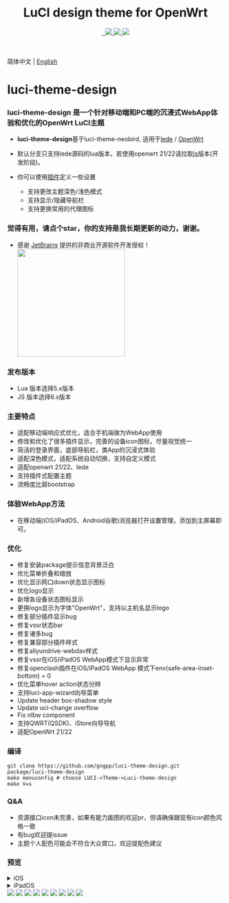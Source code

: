 <div align="center">
  <h1 align="center">
    LuCI design theme for OpenWrt
  </h1>
<a href="/LICENSE">
    <img src="https://img.shields.io/github/license/gngpp/luci-theme-design?style=flat&a=1" alt="">
  </a>
  <a href="https://github.com/gngpp/luci-theme-design/pulls">
    <img src="https://img.shields.io/badge/PRs-welcome-brightgreen.svg?style=flat" alt="">
  </a><a href="https://github.com/gngpp/luci-theme-design/issues/new">
    <img src="https://img.shields.io/badge/Issues-welcome-brightgreen.svg?style=flat">
  </a><a href="https://github.com/gngpp/luci-theme-design/releases">
    <img src="https://img.shields.io/github/release/gngpp/luci-theme-design.svg?style=flat">
  </a><a href="hhttps://github.com/gngpp/luci-theme-design/releases">
    <img src="https://img.shields.io/github/downloads/gngpp/luci-theme-design/total?style=flat&?">
  </a>
</div>
<br>

<br>简体中文 | [English](README_en.md)

# luci-theme-design

### luci-theme-design 是一个针对移动端和PC端的沉浸式WebApp体验和优化的OpenWrt LuCI主题
- **luci-theme-design**基于luci-theme-neobird, 适用于[lede](https://github.com/coolsnowwolf/lede) / [OpenWrt](https://github.com/openwrt/openwrt)
- 默认分支只支持lede源码的lua版本，若使用openwrt 21/22请拉取[js](https://github.com/gngpp/luci-theme-design/tree/js)版本(开发阶段)。

- 你可以使用[插件](https://github.com/gngpp/luci-app-design-config)定义一些设置
  - 支持更改主题深色/浅色模式
  - 支持显示/隐藏导航栏
  - 支持更换常用的代理图标

### 觉得有用，请点个star，你的支持是我长期更新的动力，谢谢。

- 感谢 [JetBrains](https://www.jetbrains.com/) 提供的非商业开源软件开发授权！
<a href="https://www.jetbrains.com/?from=gnet" target="_blank"><img src="https://raw.githubusercontent.com/panjf2000/illustrations/master/jetbrains/jetbrains-variant-4.png" width="250" align="middle"/></a>

### 发布版本

- Lua 版本选择5.x版本
- JS 版本选择6.x版本

### 主要特点

- 适配移动端响应式优化，适合手机端做为WebApp使用
- 修改和优化了很多插件显示，完善的设备icon图标，尽量视觉统一
- 简洁的登录界面，底部导航栏，类App的沉浸式体验
- 适配深色模式，适配系统自动切换，支持自定义模式
- 适配openwrt 21/22、lede
- 支持插件式配置主题
- 流畅度比肩bootstrap

### 体验WebApp方法

- 在移动端(iOS/iPadOS、Android谷歌)浏览器打开设置管理，添加到主屏幕即可。

### 优化

- 修复安装package提示信息背景泛白
- 优化菜单折叠和缩放
- 优化显示网口down状态显示图标
- 优化logo显示
- 新增各设备状态图标显示
- 更换logo显示为字体"OpenWrt"，支持以主机名显示logo
- 修复部分插件显示bug
- 修复vssr状态bar
- 修复诸多bug
- 修复兼容部分插件样式
- 修复aliyundrive-webdav样式
- 修复vssr在iOS/iPadOS WebApp模式下显示异常
- 修复openclash插件在iOS/iPadOS WebApp 模式下env(safe-area-inset-bottom) = 0
- 优化菜单hover action状态分辨
- 支持luci-app-wizard向导菜单
- Update header box-shadow style
- Update uci-change overflow
- Fix nlbw component
- 支持QWRT(QSDK)、iStore向导导航
- 适配OpenWrt 21/22

### 编译

```
git clone https://github.com/gngpp/luci-theme-design.git  package/luci-theme-design
make menuconfig # choose LUCI->Theme->Luci-theme-design  
make V=s
```

### Q&A

- 资源接口icon未完善，如果有能力画图的欢迎pr，但请确保跟现有icon颜色风格一致
- 有bug欢迎提issue
- 主题个人配色可能会不符合大众胃口，欢迎提配色建议

### 预览

<details> <summary>iOS</summary>
<img src="./preview/webapp_home.PNG"/>
<img src="./preview/webapp_vssr.PNG"/>
</details>

<details> <summary>iPadOS</summary>
<img src="./preview/IMG_0328.PNG"/>
<img src="./preview/IMG_0329.PNG"/>
</details>

<img src="./preview/login.png"/>
<img src="./preview/login1.png"/>
<img src="./preview/page.png"/>
<img src="./preview/home.png"/>
<img src="./preview/light.png"/>
<img src="./preview/home1.png"/>
<img src="./preview/wifi.png"/>
<img src="./preview/iface.png"/>
<img src="./preview/firewall.png"/>
